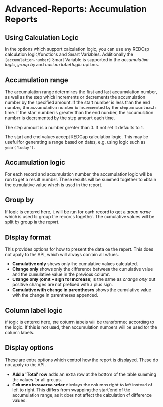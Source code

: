 # Advanced-Reports: Accumulation Reports

## Using Calculation Logic

In the options which support calculation logic, you can use any REDCap calculation logic/functions
and Smart Variables. Additionally the `[accumulation-number]` Smart Variable is supported in the
*accumulation logic*, *group by* and *custom label logic* options.

## Accumulation range

The accumulation range determines the first and last accumulation number, as well as the step which
increments or decrements the accumulation number by the specified amount. If the start number is
less than the end number, the accumulation number is incremented by the step amount each time. If
the start number is greater than the end number, the accumulation number is decremented by the step
amount each time.

The step amount is a number greater than 0. If not set it defaults to 1.

The start and end values accept REDCap calculation logic. This may be useful for generating a range
based on dates, e.g. using logic such as `year('today')`.

## Accumulation logic

For each record and accumulation number, the accumulation logic will be run to get a result number.
These results will be summed together to obtain the cumulative value which is used in the report.

## Group by

If logic is entered here, it will be run for each record to get a *group name* which is used to
group the records together. The cumulative values will be split by group in the report.

## Display format

This provides options for how to present the data on the report. This does not apply to the API,
which will always contain all values.

* **Cumulative only** shows only the cumulative values calculated.
* **Change only** shows only the difference between the cumulative value and the cumulative value in
  the previous column.
* **Change only (omit + sign for increase)** is the same as *change only* but positive changes are
  not prefixed with a plus sign.
* **Cumulative with change in parentheses** shows the cumulative value with the change in
  parentheses appended.
  
## Column label logic

If logic is entered here, the column labels will be transformed according to the logic. If this is
not used, then accumulation numbers will be used for the column labels.

## Display options

These are extra options which control how the report is displayed. These do not apply to the API.

* **Add a 'Total' row** adds an extra row at the bottom of the table summing the values for all
  groups.
* **Columns in reverse order** displays the columns right to left instead of left to right. This
  differs from swapping the start/end of the accumulation range, as it does not affect the
  calculation of difference values.